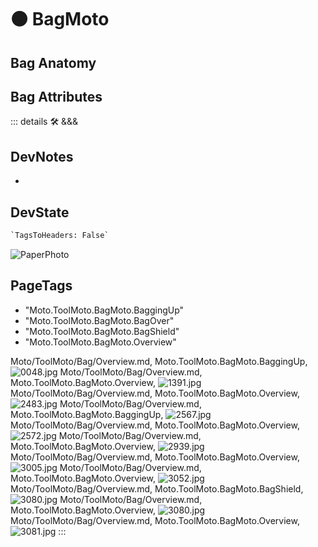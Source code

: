 
# 🟠 <moto>BagMoto</moto>

## Bag Anatomy

## Bag Attributes

::: details 🛠 <dev>&&&</dev>

## DevNotes

-

## DevState

```py
`TagsToHeaders: False`
```

![PaperPhoto](/PaperPhoto/0048.jpg)
<h2>PageTags</h2>

- "Moto.ToolMoto.BagMoto.BaggingUp"
- "Moto.ToolMoto.BagMoto.BagOver"
- "Moto.ToolMoto.BagMoto.BagShield"
- "Moto.ToolMoto.BagMoto.Overview"

Moto/ToolMoto/Bag/Overview.md, <dev>Moto.ToolMoto.BagMoto.BaggingUp</dev>, ![0048.jpg](/PaperPhoto/0048.jpg)
Moto/ToolMoto/Bag/Overview.md, <dev>Moto.ToolMoto.BagMoto.Overview</dev>, ![1391.jpg](/PaperPhoto/1391.jpg)
Moto/ToolMoto/Bag/Overview.md, <dev>Moto.ToolMoto.BagMoto.Overview</dev>, ![2483.jpg](/PaperPhoto/2483.jpg)
Moto/ToolMoto/Bag/Overview.md, <dev>Moto.ToolMoto.BagMoto.BaggingUp</dev>, ![2567.jpg](/PaperPhoto/2567.jpg)
Moto/ToolMoto/Bag/Overview.md, <dev>Moto.ToolMoto.BagMoto.Overview</dev>, ![2572.jpg](/PaperPhoto/2572.jpg)
Moto/ToolMoto/Bag/Overview.md, <dev>Moto.ToolMoto.BagMoto.Overview</dev>, ![2939.jpg](/PaperPhoto/2939.jpg)
Moto/ToolMoto/Bag/Overview.md, <dev>Moto.ToolMoto.BagMoto.Overview</dev>, ![3005.jpg](/PaperPhoto/3005.jpg)
Moto/ToolMoto/Bag/Overview.md, <dev>Moto.ToolMoto.BagMoto.Overview</dev>, ![3052.jpg](/PaperPhoto/3052.jpg)
Moto/ToolMoto/Bag/Overview.md, <dev>Moto.ToolMoto.BagMoto.BagShield</dev>, ![3080.jpg](/PaperPhoto/3080.jpg)
Moto/ToolMoto/Bag/Overview.md, <dev>Moto.ToolMoto.BagMoto.Overview</dev>, ![3080.jpg](/PaperPhoto/3080.jpg)
Moto/ToolMoto/Bag/Overview.md, <dev>Moto.ToolMoto.BagMoto.Overview</dev>, ![3081.jpg](/PaperPhoto/3081.jpg)
:::
